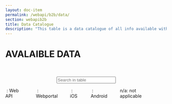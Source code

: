```yaml
---
layout: doc-item
permalink: /webapi/b2b/data/
section: webapib2b
title: Data Catalogue
description: "This table is a data catalogue of all info available within Groupe PSA's APIs."
---
```


# AVALAIBLE DATA

<script type="text/javascript" src="{{site.baseurl}}/assets/data-catalogue.js"></script>

<style>
.notif-webapib2b{
  display:none;
}

.tabulator-arrow{
  display:none !important;
}

.tabulator-table .tabulator-cell:nth-child(2){
  font-weight: bold;
  text-transform: capitalize
}

.centered{
  text-align:center !important;
}

.twenty-icon{
  font-size:19px !important;
}
.tabulator-responsive-collapse-toggle-open, .tabulator-responsive-collapse-toggle-close{
color: white;
padding: 5px;
}
  

.thirteen-icon{
  font-size:11.5px !important;
}

.tabulator-icon{
  display: flex;
  justify-content:center;
  align-items: center;
  height: 100%;
  font-size:14px;
}

.search-div{
  width: 13rem
} 

.legend-item{
  margin-right:2rem;
}

.table-legend{
 display:flex;
  margin-top: auto;
}
.table-header{
  display:flex;
  margin-top: 2.5rem;
  margin-bottom: 2.5rem;
  justify-content:space-evenly;
  flex-wrap: wrap;
}
</style>

<link href="https://unpkg.com/tabulator-tables@4.6.3/dist/css/bulma/tabulator_bulma.min.css" rel="stylesheet">
<script type="text/javascript" src="https://unpkg.com/tabulator-tables@4.6.3/dist/js/tabulator.min.js"></script>

<div class="table-header">
  <div class="field" class="search-div">
    <p class="control has-icons-left">
      <input class="input" type="text" placeholder="Search in table" id="table-search" onkeyup="tablesearch(document.getElementById('table-search').value)">
      <span class="icon is-small is-left">
          <i class="fas fa-search" style="color: darkgrey;"></i>
      </span>
    </p>
  </div>

  <div class="table-legend">
    <div class="legend-item">
      <span class="icon is-small ">
        <i class="fas fa-cloud"></i>
      </span>
      &nbsp;: Web API
    </div>
    <div class="legend-item">
      <span class="icon is-small">
        <i class="fas fa-car-side"></i>
      </span>
      &nbsp;: Webportal
    </div>
    <div class="legend-item">
      <span class="icon is-small">
        <i class="fab fa-apple twenty-icon"></i>
      </span>
      &nbsp;: iOS
    </div>
    <div class="legend-item">
      <span class="icon is-small">
        <i class="fab fa-android twenty-icon"></i>
      </span>
      &nbsp;: Android
    </div>
    <div class="legend-item">
      n/a: not applicable
    </div>
  </div>
</div>

<div id="units"></div>

<script>

var webapib2b = function(cell, formatterParams){ 
  var value = cell.getValue();
  if(value.includes("?")){
      return "";
  }
  else if(value.includes("no")){
    return "<i class='fas fa-times tabulator-icon'></i>";
  }
  else {
    return "<a href='{{site.baseurl}}"+value+"' target='_blank' class='fas fa-cloud tabulator-icon'></a>";
  }
};

var webportal = function(cell, formatterParams){ 
  var value = cell.getValue();
  if(value.includes("?")){
      return "";
  }
  else if(value.includes("no")){
    return "<i class='fas fa-times tabulator-icon'></i>";
  }
  else {
      return "<a href='{{site.baseurl}}"+value+"' target='_blank' class='fas fa-car-side tabulator-icon'></a>";
  }
};

var ios = function(cell, formatterParams){ 
  var value = cell.getValue();
  if(value.includes("?")){
      return "";
  }else if(value.includes("no")){
      return "<i class='fas fa-times tabulator-icon'></i>";
  }
  else{
      return "<a href='{{site.baseurl}}"+value+"' target='_blank' class='fab fa-apple twenty-icon tabulator-icon'></a>";
  }
};

var android = function(cell, formatterParams){ 
  var value = cell.getValue();
  if(value.includes("?")){
      return "";
  }else if(value.includes("no")){
      return "<i class='fas fa-times tabulator-icon'></i>";
  }
  else{
      return "<a href='{{site.baseurl}}"+value+"' target='_blank' class='fab fa-android twenty-icon tabulator-icon'></a>";
  }
};

var sectionTitleFormatter = function(cell, formatterParams){ 
var value = cell.getValue();
switch (value){
  case "WEBAPI B2B":
    return "<span class='fas fa-cloud'></span>";
    break;
  case "WEBPORTAL":
    return "<span class='fas fa-car-side'></span>";
    break;
  case "IOS":
    return "<span class='fab fa-apple twenty-icon'></span>";
    break;
  case "ANDROID":
    return "<span class='fab fa-android twenty-icon'></span>";
    break;
  }
};


var formatTextData = function(cell, formatterParams){ 
  var value = cell.getValue();
  if(value.includes("---")){
      return "<div style=' color:darkgrey; width: 100%; height: 100%;   display: flex;   align-items: center;'>n/a<div>";
  }
 else if (value.includes("?")){
      return "";
  }
  else{
      return "<p style='white-space: pre-wrap;'>"+value+"<p>";
  }
};

function tablesearch(searchInput) {
  table.setFilter([
    {field:"NAME",type:"!=",value:""},
    [
      {field:"NAME", type:"like", value:searchInput},
      {field:"Type", type:"like", value:searchInput},
      {field:"DESCRIPTION", type:"like", value:searchInput}, 
      {field:"Unit or Values", type:"like", value:searchInput}, 
      {field:"STEP", type:"like", value:searchInput}, 
      {field:"UPDATE FREQUENCY", type:"like", value:searchInput}, 
      {field:"WEBAPI B2B", type:"like", value:searchInput},
      {field:"WEBPORTAL", type:"like", value:searchInput},
      {field:"IOS", type:"like", value:searchInput},
      {field:"ANDROID",type:"like", value:searchInput}
    ]
]);
}


var table = new Tabulator("#units", {
	data:dataCatalogue,           //load row data from array
	movableColumns:false,      //allow column order to be changed
	resizableRows:false,       //allow row order to be changed
  resizableColumns:false,       //allow row order to be changed
  layout:"fitColumns",
  responsiveLayout:"collapse",
  columns:
    [
    {formatter:"responsiveCollapse", width:30, minWidth:30, hozAlign:"center", resizable:false, headerSort:false},
    {title:"Name", field:"NAME",formatter:formatTextData, widthGrow: 1.5,  minWidth:80,responsive: 0, headerSort:false },
    {title:"Description", field:"DESCRIPTION",formatter:formatTextData, widthGrow: 2.5, minWidth:100,responsive: 0, headerSort:false},
    {title:"Type", field:"Type", formatter:formatTextData, widthGrow: 1, minWidth: 70,responsive: 0, headerSort:false},
    {title:"Unit/Values", field:"Unit or Values",formatter:formatTextData, widthGrow: 1.5, minWidth: 50,responsive: 1, headerSort:false},
    {title:"Step", field:"STEP",formatter:formatTextData, widthGrow: 1 ,responsive: 1, headerSort:false},
    {title:"Update", field:"UPDATE FREQUENCY",formatter:formatTextData, widthGrow: 1,  responsive: 1, headerSort:false},
    {title:"Links", headerSort:false, responsive: 3, cssClass:"centered",
      columns:[
      {title:"WEBAPI B2B",field:"WEBAPI B2B", titleFormatter:sectionTitleFormatter, formatter:webapib2b,widthGrow: 0.5, headerSort:false, responsive: 2, cssClass:"centered", minWidth: 45},
      {title:"WEBPORTAL",field:"WEBPORTAL",titleFormatter:sectionTitleFormatter, formatter:webportal, widthGrow: 0.5, headerSort:false, responsive: 2, cssClass:"centered", minWidth: 45},
      {title:"IOS",field:"IOS",titleFormatter:sectionTitleFormatter, formatter:ios, widthGrow: 0.5, headerSort:false, responsive: 2, cssClass:"centered", minWidth: 45},
      {title:"ANDROID",field:"ANDROID",titleFormatter:sectionTitleFormatter, formatter:android, widthGrow: 0.5, headerSort:false, responsive: 2, cssClass:"centered", minWidth: 45}
      ],
    },
  ],
  
});
</script>